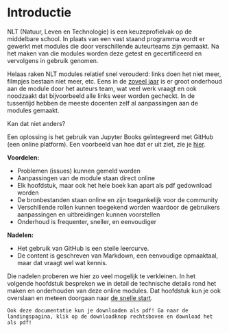 # Introductie

NLT (Natuur, Leven en Technologie) is een keuzeprofielvak op de middelbare school. In plaats van een vast staand programma wordt er gewerkt met modules die door verschillende auteurteams zijn gemaakt. Na het maken van die modules worden deze getest en gecertificeerd en vervolgens in gebruik genomen. 

Helaas raken NLT modules relatief snel verouderd: links doen het niet meer, filmpjes bestaan niet meer, etc. Eens in de [zoveel jaar](https://www.verenigingnlt.nl/site/assets/files/1049/procedure_onderhoud_nlt_modules_sept_2012.pdf) is er groot onderhoud aan de module door het auteurs team, wat veel werk vraagt en ook noodzaakt dat bijvoorbeeld alle links weer worden gecheckt. In de tussentijd hebben de meeste docenten zelf al aanpassingen aan de modules gemaakt.

Kan dat niet anders?

Een oplossing is het gebruik van Jupyter Books geïntegreerd met GitHub (een online platform). Een voorbeeld van hoe dat er uit ziet, zie je [hier](https://nlt-modules.github.io/Schakelmodule/).

**Voordelen:**
*  Problemen (issues) kunnen gemeld worden 
*  Aanpassingen van de module staan direct online
*  Elk hoofdstuk, maar ook het hele boek kan apart als pdf gedownload worden
*  De bronbestanden staan online en zijn toegankelijk voor de community 
*  Verschillende rollen kunnen toegekend worden waardoor de gebruikers aanpassingen en uitbreidingen kunnen voorstellen 
*  Onderhoud is frequenter, sneller, en eenvoudiger

**Nadelen:**
* Het gebruik van GitHub is een steile leercurve. 
* De content is geschreven van Markdown, een eenvoudige opmaaktaal, maar dat vraagt wel wat kennis.

Die nadelen proberen we hier zo veel mogelijk te verkleinen. In het volgende hoofdstuk bespreken we in detail de technische details rond het maken en onderhouden van deze online modules. Dat hoofdstuk kun je ook overslaan en meteen doorgaan naar [de snelle start](howto.md).

```{tip}
Ook deze documentatie kun je downloaden als pdf! Ga naar de landingspagina, klik op de downloadknop rechtsboven en download het als pdf!
```